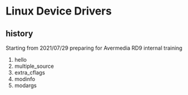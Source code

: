 # Linux Device Drivers

## history
Starting from 2021/07/29 preparing for Avermedia RD9 internal training

1. hello
1. multiple\_source
1. extra\_cflags
1. modinfo
1. modargs
